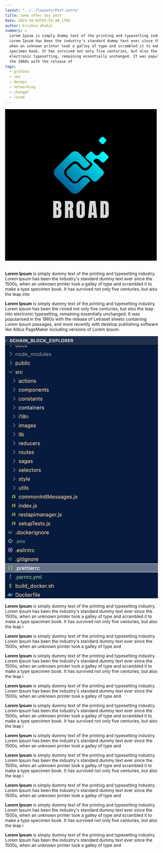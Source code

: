 ```yaml
---
layout: "../../layouts/Post.astro"
title: some other day post
date: 2023-10-02T03:55:40.179Z
author: krishna dhakal
summary: >
  Lorem Ipsum is simply dummy text of the printing and typesetting industry.
  Lorem Ipsum has been the industry's standard dummy text ever since the 1500s,
  when an unknown printer took a galley of type and scrambled it to make a type
  specimen book. It has survived not only five centuries, but also the leap into
  electronic typesetting, remaining essentially unchanged. It was popularised in
  the 1960s with the release of 
tags:
  - grafana
  - cms
  - devops
  - networking
  - chatgpt
  - lorem
---
```



![here](/public/images/uploads/broad.png "here is the broad")



\
**Lorem Ipsum** is simply dummy text of the printing and typesetting industry. Lorem Ipsum has been the industry's standard dummy text ever since the 1500s, when an unknown printer took a galley of type and scrambled it to make a type specimen book. It has survived not only five centuries, but also the leap into 

**Lorem Ipsum** is simply dummy text of the printing and typesetting industry. Lorem Ipsum has been the rvived not only five centuries, but also the leap into electronic typesetting, remaining essentially unchanged. It was popularised in the 1960s with the release of Letraset sheets containing Lorem Ipsum passages, and more recently with desktop publishing software like Aldus PageMaker including versions of Lorem Ipsum.

![](/public/images/uploads/screenshot-2023-09-19-at-13.51.25.png)

**Lorem Ipsum** is simply dummy text of the printing and typesetting industry. Lorem Ipsum has been the industry's standard dummy text ever since the 1500s, when an unknown printer took a galley of type and scrambled it to make a type specimen book. It has survived not only five centuries, but also the leap i

**Lorem Ipsum** is simply dummy text of the printing and typesetting industry. Lorem Ipsum has been the industry's standard dummy text ever since the 1500s, when an unknown printer took a galley of type and 



**Lorem Ipsum** is simply dummy text of the printing and typesetting industry. Lorem Ipsum has been the industry's standard dummy text ever since the 1500s, when an unknown printer took a galley of type and scrambled it to make a type specimen book. It has survived not only five centuries, but also the leap i

**Lorem Ipsum** is simply dummy text of the printing and typesetting industry. Lorem Ipsum has been the industry's standard dummy text ever since the 1500s, when an unknown printer took a galley of type and 



**Lorem Ipsum** is simply dummy text of the printing and typesetting industry. Lorem Ipsum has been the industry's standard dummy text ever since the 1500s, when an unknown printer took a galley of type and scrambled it to make a type specimen book. It has survived not only five centuries, but also the leap i

**Lorem Ipsum** is simply dummy text of the printing and typesetting industry. Lorem Ipsum has been the industry's standard dummy text ever since the 1500s, when an unknown printer took a galley of type and 



**Lorem Ipsum** is simply dummy text of the printing and typesetting industry. Lorem Ipsum has been the industry's standard dummy text ever since the 1500s, when an unknown printer took a galley of type and scrambled it to make a type specimen book. It has survived not only five centuries, but also the leap i

**Lorem Ipsum** is simply dummy text of the printing and typesetting industry. Lorem Ipsum has been the industry's standard dummy text ever since the 1500s, when an unknown printer took a galley of type and 



**Lorem Ipsum** is simply dummy text of the printing and typesetting industry. Lorem Ipsum has been the industry's standard dummy text ever since the 1500s, when an unknown printer took a galley of type and scrambled it to make a type specimen book. It has survived not only five centuries, but also the leap i

**Lorem Ipsum** is simply dummy text of the printing and typesetting industry. Lorem Ipsum has been the industry's standard dummy text ever since the 1500s, when an unknown printer took a galley of type and